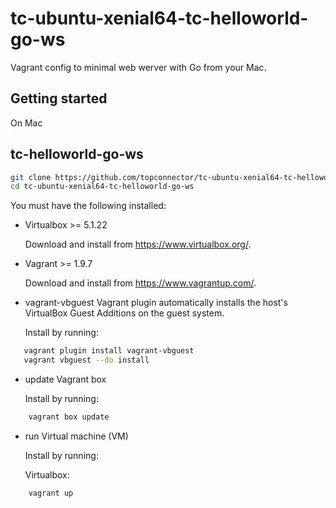 # tc-ubuntu-xenial64-tc-helloworld-go-ws

Vagrant config to minimal web werver with Go from your Mac.

## Getting started

On Mac

## tc-helloworld-go-ws

```bash
git clone https://github.com/topconnector/tc-ubuntu-xenial64-tc-helloworld-go-ws.git 
cd tc-ubuntu-xenial64-tc-helloworld-go-ws
```

You must have the following installed:

* Virtualbox >= 5.1.22

  Download and install from https://www.virtualbox.org/.
    
* Vagrant >= 1.9.7

  Download and install from https://www.vagrantup.com/.
  
* vagrant-vbguest Vagrant plugin
  automatically installs the host's VirtualBox Guest Additions on the guest system.

  Install by running: 

```bash
   vagrant plugin install vagrant-vbguest
   vagrant vbguest --do install
```

 
* update Vagrant box

  Install by running: 
    
```bash
    vagrant box update
```
   
* run Virtual machine (VM)

  Install by running: 
  
  Virtualbox:
  
```bash
    vagrant up
```
